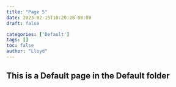 ```yaml
---
title: "Page 5"
date: 2023-02-15T10:20:28-08:00
draft: false

categories: ['Default']
tags: []
toc: false
author: "Lloyd"
---
```

## This is a Default page in the Default folder
